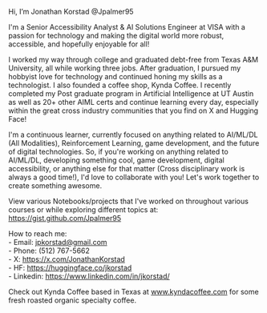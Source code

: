 Hi, I’m Jonathan Korstad @Jpalmer95

       
I'm a Senior Accessibility Analyst & AI Solutions Engineer at VISA with a passion for technology and making the digital world more robust, accessible, and hopefully enjoyable for all!

I worked my way through college and graduated debt-free from Texas A&M University, all while working three jobs. After graduation, I pursued my hobbyist love for technology and continued honing my skills as a technologist. I also founded a coffee shop, Kynda Coffee. I recently completed my Post graduate program in Artificial Intelligence at UT Austin as well as 20+ other AIML certs and continue learning every day, especially within the great cross industry communities that you find on X and Hugging Face!

I'm a continuous learner, currently focused on anything related to AI/ML/DL (All Modalities), Reinforcement Learning, game development, and the future of digital technologies. So, if you're working on anything related to AI/ML/DL, developing something cool, game development, digital accessibility, or anything else for that matter (Cross disciplinary work is always a good time!), I'd love to collaborate with you! Let's work together to create something awesome.

View various Notebooks/projects that I've worked on throughout various courses or while exploring different topics at: https://gist.github.com/Jpalmer95


How to reach me:
        <br>- Email: jpkorstad@gmail.com
        <br>- Phone: (512) 767-5662
        <br>- X: https://x.com/JonathanKorstad
        <br>- HF: https://huggingface.co/jkorstad
        <br>- Linkedin: https://www.linkedin.com/in/jkorstad/

Check out Kynda Coffee based in Texas at www.kyndacoffee.com for some fresh roasted organic specialty coffee.



